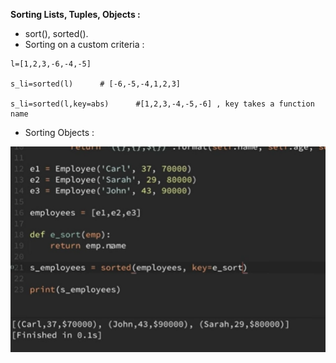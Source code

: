 **Sorting Lists, Tuples, Objects :**

* sort(), sorted().
* Sorting on a custom criteria :

```python3
l=[1,2,3,-6,-4,-5]

s_li=sorted(l)		# [-6,-5,-4,1,2,3]

s_li=sorted(l,key=abs)		#[1,2,3,-4,-5,-6] , key takes a function name
```

* Sorting Objects :

![sorting_objects](images/sorting.PNG)